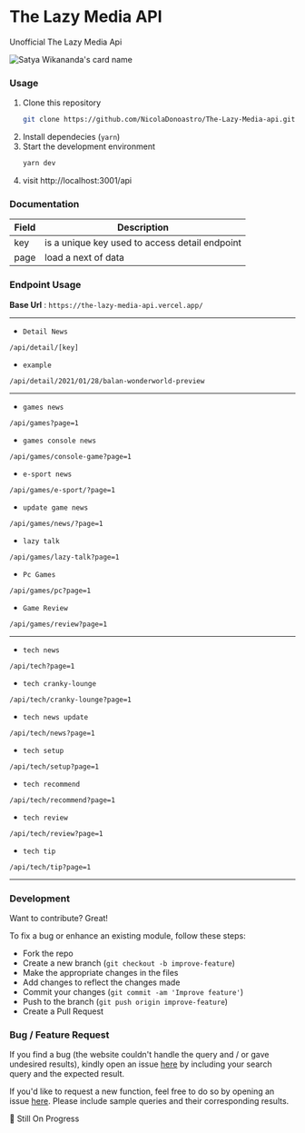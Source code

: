 # The Lazy Media API

Unofficial The Lazy Media Api

![Satya Wikananda's card name](https://cardivo.vercel.app/api?name=The%20Lazy%20Media%20Api&description=Unofficial%20The%20Lazy%20Media%20Api&image=https://github.com/NicolaDonoastro/The-Lazy-Media-api/blob/main/src/assets/tlmLogo.jpg?raw=true&backgroundColor=%23f4f1f2&fontColor=%230B090A)

### Usage
1. Clone this repository
    ```bash
    git clone https://github.com/NicolaDonoastro/The-Lazy-Media-api.git
    ```
2. Install dependecies (`yarn`)
3. Start the development environment
    ```bash
    yarn dev
    ```
4. visit http://localhost:3001/api


### Documentation

| Field | Description |
| ------ | ----------- |
| key   | is a unique key used to access detail endpoint |
| page  | load a next of data |

### Endpoint Usage

**Base Url** : `https://the-lazy-media-api.vercel.app/`


----
* `Detail News`

```
/api/detail/[key]
```

* `example`

```
/api/detail/2021/01/28/balan-wonderworld-preview
```
----



* `games news`

```
/api/games?page=1
```

* `games console news`

```
/api/games/console-game?page=1
```

* `e-sport news`

```
/api/games/e-sport/?page=1
```

* `update game news`

```
/api/games/news/?page=1
```

* `lazy talk`

```
/api/games/lazy-talk?page=1
```


* `Pc Games`

```
/api/games/pc?page=1
```


* `Game Review`

```
/api/games/review?page=1
```
----


* `tech news`

```
/api/tech?page=1
```


* `tech cranky-lounge`

```
/api/tech/cranky-lounge?page=1
```

* `tech news update`

```
/api/tech/news?page=1
```

* `tech setup`

```
/api/tech/setup?page=1
```

* `tech recommend`

```
/api/tech/recommend?page=1
```

* `tech review`

```
/api/tech/review?page=1
```

* `tech tip`

```
/api/tech/tip?page=1
```

----
### Development

Want to contribute? Great!

To fix a bug or enhance an existing module, follow these steps:

- Fork the repo
- Create a new branch (`git checkout -b improve-feature`)
- Make the appropriate changes in the files
- Add changes to reflect the changes made
- Commit your changes (`git commit -am 'Improve feature'`)
- Push to the branch (`git push origin improve-feature`)
- Create a Pull Request

### Bug / Feature Request

If you find a bug (the website couldn't handle the query and / or gave undesired results), kindly open an issue [here](https://github.com/NicolaDonoastro/The-Lazy-Media-api/issues) by including your search query and the expected result.

If you'd like to request a new function, feel free to do so by opening an issue [here](https://github.com/NicolaDonoastro/The-Lazy-Media-api/issues). Please include sample queries and their corresponding results.



🔧 Still On Progress
